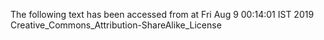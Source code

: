 The following text has been accessed from at Fri Aug 9 00:14:01 IST 2019
Creative_Commons_Attribution-ShareAlike_License
